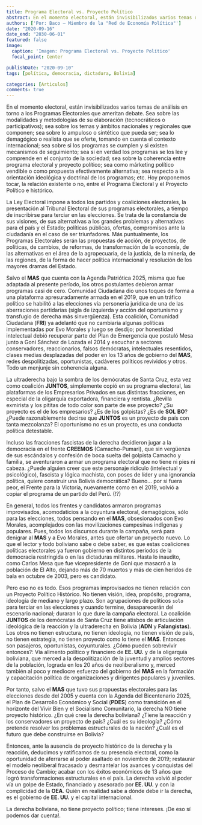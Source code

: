 ```yaml
---
title: Programa Electoral vs. Proyecto Político
abstract: En el momento electoral, están invisibilizados varios temas de análisis en torno a los Programas Electorales que ameritan debat
authors: ['Por: Baco — Miembro de la "Red de Economía Política"']
date: "2020-09-16"
date_end: "2030-06-01"
featured: false
image:
  caption: 'Imagen: Programa Electoral vs. Proyecto Político'
  focal_point: Center

publishDate: "2020-09-10"
tags: [política, democracia, dictadura, Bolivia]

categories: [Articulos]
comments: true
---
```

En el momento electoral, están invisibilizados varios temas de análisis en torno a los Programas Electorales que ameritan debate. Sea sobre las modalidades y metodologías de su elaboración (tecnocráticos o participativos); sea sobre los temas y ámbitos nacionales y regionales que componen; sea sobre lo ampuloso o sintético que pueda ser; sea lo demagógico o realista que se oferte, tomando en cuenta el contexto internacional; sea sobre si los programas se cumplen y si existen mecanismos de seguimiento; sea si en verdad los programas se los lee y comprende en el conjunto de la sociedad; sea sobre la coherencia entre programa electoral y proyecto político; sea como márketing político vendible o como propuesta efectivamente alternativa; sea respecto a la orientación ideológica y doctrinal de los programas; etc.
Hoy proponemos tocar, la relación existente o no, entre el Programa Electoral y el Proyecto Político e histórico.

La Ley Electoral impone a todos los partidos y coaliciones electorales, la presentación al Tribunal Electoral de sus programas electorales, a tiempo de inscribirse para terciar en las elecciones. Se trata de la constancia de sus visiones, de sus alternativas a los grandes problemas y alternativas para el país y el Estado; políticas públicas, ofertas, compromisos ante la ciudadanía en el caso de ser triunfadores. Más puntualmente, los Programas Electorales serán las propuestas de acción, de proyectos, de políticas, de cambios, de reformas, de transformación de la economía, de las alternativas en el área de la agropecuaria, de la justicia, de la minería, de las regiones, de la forma de hacer política internacional y resolución de los mayores dramas del Estado. 

Salvo el **MAS** que cuenta con la Agenda Patriótica 2025, misma que fue adaptada al presente período, los otros postulantes debieron armar programas casi de cero.  Comunidad Ciudadana dio unos toques de forma a una plataforma apresuradamente armada en el 2019, que en un tráfico político se habilitó a las elecciones vía personería jurídica de una de las aberraciones partidarias (sigla de izquierda y acción del oportunismo y transfugio de derecha más sinvergüenza). Esta coalición, Comunidad Ciudadana (**FRI**) ya adelantó que no cambiaría algunas políticas implementadas por Evo Morales y luego se desdijo; por honestidad intelectual debió recuperar parte del Plan de Emergencia que postuló Mesa junto a Goni Sánchez de Lozada el 2014 y  escuchar a sectores conservadores, reaccionarios, falsos demócratas, intelectuales resentidos, clases medias desplazadas del poder en los 13 años de gobierno del **MAS**, redes despolitizadas, oportunistas, cadáveres políticos revividos y otros. Todo un menjunje sin coherencia alguna.

La ultraderecha bajo la sombra de los demócratas de Santa Cruz, esta vez como coalición **JUNTOS**, simplemente copió en su programa electoral, las plataformas de los Empresarios Privados en sus distintas fracciones, en especial de la oligarquía exportadora, financiera y rentista. ¿Revilla exmirista y los pititas de todo color son parte de ese proyecto? ¿Su proyecto es el de los empresarios? ¿Es de los golpistas? ¿Es de **SOL** **BO**? ¿Puede razonablemente decirse que **JUNTOS** es un proyecto de país con tanta mezcolanza? El oportunismo no es un proyecto, es una conducta política detestable.

Incluso las fracciones fascistas de la derecha decidieron jugar a la democracia en el frente **CREEMOS**  (Camacho-Pumari), que sin vergüenza de sus escándalos y confesión de boca suelta del golpista Camacho y familia, se aventuraron a armar un programa electoral que no tiene ni pies ni cabeza. ¿Puede alguien creer que este personaje ridículo (intelectual y psicológico), fascista y lógica machista, con poses de líder y una ignorancia política, quiere construir una Bolivia democrática? Bueno… por si fuera peor, el Frente para la Victoria, nuevamente como en el 2019, volvió a copiar el programa de un partido del Perú. (!?)

En general, todos los frentes y candidatos armaron programas improvisados, acomodaticios a la coyuntura electoral, demagógicos, sólo para las elecciones, todos pensando en el **MAS**, obsesionados con Evo Morales, acomplejados con las movilizaciones campesinas indígenas y populares. Pues, todos los discursos durante la campaña, será para denigrar al **MAS** y a Evo Morales, antes que ofertar un proyecto nuevo. Lo que el lector y todo boliviano sabe o debe saber, es que estas coaliciones políticas electorales ya fueron gobierno en distintos períodos de la democracia restringida o en las dictaduras militares. Hasta lo inaudito, como Carlos Mesa que fue vicepresidente de Goni que masacró a la población de El Alto, dejando más de 70 muertos y más de cien heridos de bala en octubre de 2003, pero es candidato.  

Pero eso no es todo. Esos programas improvisados no tienen relación con un Proyecto Político Histórico. No tienen visión, idea, propósito, programa, ideología de mediano y largo plazo. Son agrupaciones de políticos `solo` para terciar en las elecciones y cuando termine, desaparecerán del escenario nacional; duraran lo que dure la campaña electoral. La coalición **JUNTOS** de los demócratas de Santa Cruz tiene atisbos de articulación ideológica de la reacción y la ultraderecha en Bolivia (**ADN** y **Falangistas**).  Los otros no tienen estructura, no tienen ideología, no tienen visión de país, no tienen estrategia, no tienen proyecto como lo tiene el **MAS**. Entonces son pasajeros, oportunistas, coyunturales. ¿Cómo pueden sobrevivir entonces?: Vía alimento político y financiero de **EE. UU.** y de la oligarquía boliviana, que merced a la despolitización de la juventud y amplios sectores de la población, lograda en los 20 años de neoliberalismo y, merced también al poco y mediocre esfuerzo del gobierno del **MAS** en la formación y capacitación política de organizaciones y dirigentes populares y juveniles.

Por tanto, salvo el **MAS** que tuvo sus propuestas electorales para las elecciones desde del 2005 y cuenta con la Agenda del Bicentenario 2025, el Plan de Desarrollo Económico y Social (**PDES**) como transición en el horizonte del Vivir Bien y el Socialismo Comunitario, la derecha NO tiene proyecto histórico. ¿En qué cree la derecha boliviana? ¿Tiene la reacción y los conservadores un proyecto de país? ¿Cuál es su ideología? ¿Cómo pretende resolver los problemas estructurales de la nación? ¿Cuál es el futuro que debe construirse en Bolivia? 

Entonces, ante la ausencia de proyecto histórico de la derecha y la reacción, deducimos y ratificamos de su presencia electoral, como la oportunidad de aferrarse al poder asaltado en noviembre de 2019; restaurar el modelo neoliberal fracasado y desmantelar los avances y conquistas del Proceso de Cambio; acabar con los éxitos económicos de 13 años que logró transformaciones estructurales en el país. La derecha volvió al poder vía un golpe de Estado, financiado y asesorado por **EE. UU.** y con la complicidad de la **OEA**. Quién en realidad sabe a dónde debe ir la derecha, es el gobierno de **EE. UU.** y el capital internacional. 

La derecha boliviana, no tiene proyecto político; tiene intereses. ¡De eso sí podemos dar cuenta!.
  

